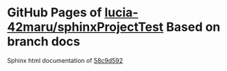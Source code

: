 GitHub Pages of [lucia-42maru/sphinxProjectTest](https://github.com/lucia-42maru/sphinxProjectTest.git)
Based on branch docs
===
Sphinx html documentation of [58c9d592](https://github.com/lucia-42maru/sphinxProjectTest/tree/58c9d592696555bfc1dbc1a910e4a6c04915728d)
